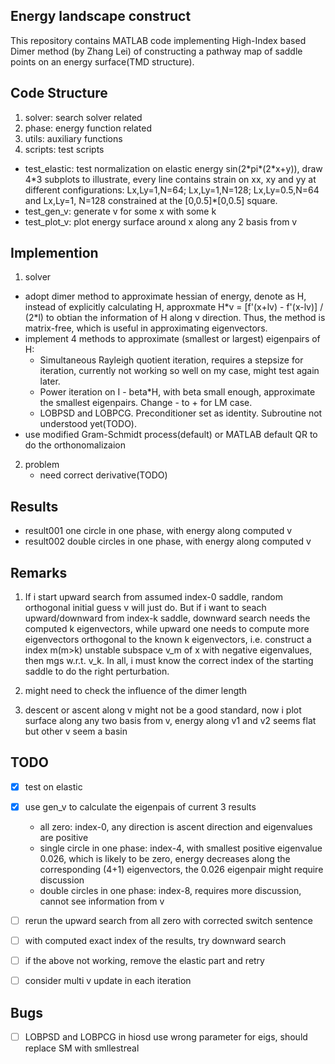 ## Energy landscape construct

This repository contains MATLAB code implementing High-Index based Dimer method (by Zhang Lei) of constructing a pathway map of saddle points on an energy surface(TMD structure).

## Code Structure

1. solver: search solver related
2. phase: energy function related
3. utils: auxiliary functions
4. scripts: test scripts
  - test_elastic: test normalization on elastic energy sin(2\*pi*(2\*x+y)), draw 4*3 subplots to illustrate, every line contains strain on xx, xy and yy at different configurations: Lx,Ly=1,N=64; Lx,Ly=1,N=128; Lx,Ly=0.5,N=64 and Lx,Ly=1, N=128 constrained at the [0,0.5]\*[0,0.5] square.
  - test_gen_v: generate v for some x with some k
  - test_plot_v: plot energy surface around x along any 2 basis from v

## Implemention

1. solver
  - adopt dimer method to approximate hessian of energy, denote as H, instead of explicitly calculating H, approxmate H\*v = [f'(x+lv) - f'(x-lv)] / (2\*l) to obtian the information of H along v direction. Thus, the method is matrix-free, which is useful in approximating eigenvectors.
  - implement 4 methods to approximate (smallest or largest) eigenpairs of H:
    - Simultaneous Rayleigh quotient iteration, requires a stepsize for iteration, currently not working so well on my case, might test again later.
    - Power iteration on I - beta\*H, with beta small enough, approximate the smallest eigenpairs. Change - to + for LM case.
    - LOBPSD and LOBPCG. Preconditioner set as identity. Subroutine not understood yet(TODO).
  - use modified Gram-Schmidt process(default) or MATLAB default QR to do the orthonomalizaion

2. problem
	- need correct derivative(TODO)

## Results

- result001 one circle in one phase, with energy along computed v
- result002 double circles in one phase, with energy along computed v

## Remarks

1. If i start upward search from assumed index-0 saddle, random orthogonal initial guess v will just do. But if i want to seach upward/downward from index-k saddle, downward search needs the computed k eigenvectors, while upward one needs to compute more eigenvectors orthogonal to the known k eigenvectors, i.e. construct a index m(m>k) unstable subspace v_m of x with negative eigenvalues, then mgs w.r.t. v_k. In all, i must know the correct index of the starting saddle to do the right perturbation.

2. might need to check the influence of the dimer length

3. descent or ascent along v might not be a good standard, now i plot surface along any two basis from v, energy along v1 and v2 seems flat but other v seem a basin

## TODO

- [x] test on elastic
- [x] use gen_v to calculate the eigenpais of current 3 results
  - all zero: index-0, any direction is ascent direction and eigenvalues are positive
  - single circle in one phase: index-4, with smallest positive eigenvalue 0.026, which is likely to be zero, energy decreases along the corresponding (4+1) eigenvectors, the 0.026 eigenpair might require discussion
  - double circles in one phase: index-8, requires more discussion, cannot see information from v
- [ ] rerun the upward search from all zero with corrected switch sentence
- [ ] with computed exact index of the results, try downward search
- [ ] if the above not working, remove the elastic part and retry
- [ ] consider multi v update in each iteration


## Bugs
- [ ] LOBPSD and LOBPCG in hiosd use wrong parameter for eigs, should replace SM with smllestreal